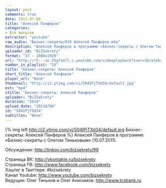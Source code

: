 ```yaml
---
layout: post
comments: true
date: 2011-07-08
title: "Алексей Панферов"
categories:
- Все выпуски
extractor: "youtube"
raw_audio: "Бизнес-секреты/019 Алексей Панферов.m4a"
description: "Алексей Панферов в программе «Бизнес-секреты с Олегом Тиньковым» (10.07.2011).\n\nОбсуждение: http://tinkov.com/bizsekrety/99\n\nСтраница ВК: http://vkontakte.ru/bizsekrety\nСтраница FB: http://www.facebook.com/bizsekrety\nХэштег в Твиттере: #bizsekrety\nКанал Youtube: http://www.youtube.com/bizsekrety\nВедущие: Олег Тиньков и Олег Анисимов: http://www.tcsbank.ru"
uploader_id: "BiZSekrety"
format: "37 - 1080x1920"
url: "http://r5---sn-25g7sm7l.c.youtube.com/videoplayback?sver=3&ratebypass=yes&ip=92.255.182.31&mv=m&key=yt1&expire=1362866211&sparams=cp%2Cid%2Cip%2Cipbits%2Citag%2Cratebypass%2Csource%2Cupn%2Cexpire&id=e74e083e34d7777e&itag=37&mt=1362843916&ipbits=8&ms=au&newshard=yes&cp=U0hVR1hRVF9GS0NONV9QS1hDOl9TcVZ2MmxJZ1pk&upn=PLeodkvSXmc&source=youtube&fexp=922208%2C923120%2C927813%2C920704%2C912806%2C902000%2C919512%2C929901%2C913605%2C925006%2C906938%2C931202%2C931401%2C908529%2C930803%2C920201%2C930101%2C930603%2C906834%2C926403&signature=915317FAC305942A4CB8972B90563D6D687A3242.0713FBB32F0C1B836D9FF91F59EB4B41B820B75E"
number_in_playlist: "19"
title: "Бизнес-секреты: Алексей Панферов"
short_title: "Алексей Панферов"
player_url: "None"
thumbnail: "http://i2.ytimg.com/vi/504IPjTXd34/default.jpg"
ext: "mp4"
stitle: "Бизнес-секреты: Алексей Панферов"
uploader: "BiZSekrety"
duration: "2619"
upload_date: "20110708"
id: "504IPjTXd34"
subtitles: "None"
---
```


{% img left http://i2.ytimg.com/vi/504IPjTXd34/default.jpg Бизнес-секреты: Алексей Панферов %}
Алексей Панферов в программе «Бизнес-секреты с Олегом Тиньковым» (10.07.2011).  
  
Обсуждение: http://tinkov.com/bizsekrety/99  
  
Страница ВК: http://vkontakte.ru/bizsekrety  
Страница FB: http://www.facebook.com/bizsekrety  
Хэштег в Твиттере: #bizsekrety  
Канал Youtube: http://www.youtube.com/bizsekrety  
Ведущие: Олег Тиньков и Олег Анисимов: http://www.tcsbank.ru